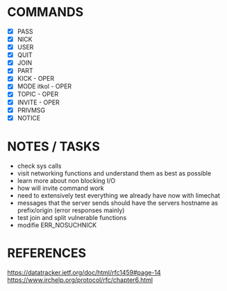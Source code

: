 # COMMANDS

- [x] PASS
- [x] NICK
- [x] USER
- [x] QUIT
- [x] JOIN
- [x] PART
- [x] KICK - OPER
- [x] MODE itkol - OPER
- [x] TOPIC - OPER
- [x] INVITE - OPER
- [X] PRIVMSG
- [x] NOTICE

# NOTES / TASKS

- check sys calls
- visit networking functions and understand them as best as possible
- learn more about non blocking I/O
- how will invite command work
- need to extensively test everything we already have now with limechat
- messages that the server sends should have the servers hostname as prefix/origin (error responses mainly)
- test join and split vulnerable functions
- modifie ERR_NOSUCHNICK

# REFERENCES

https://datatracker.ietf.org/doc/html/rfc1459#page-14
https://www.irchelp.org/protocol/rfc/chapter6.html


